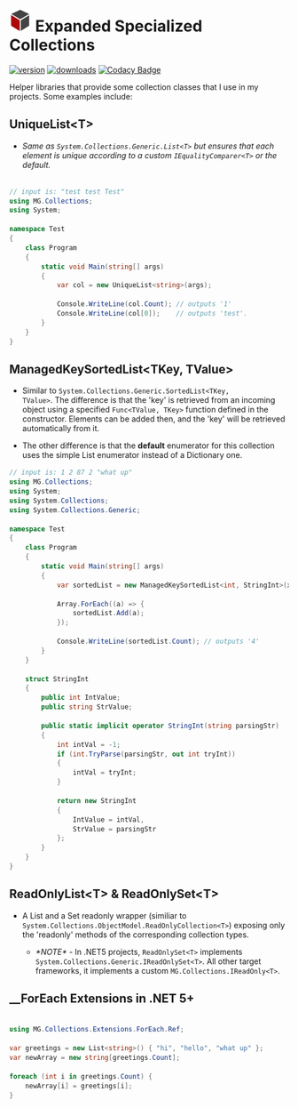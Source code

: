 # <img src="assets/Collections_Red.png" width="40" height="40"> Expanded Specialized Collections

[![version](https://img.shields.io/nuget/v/MG.Collections?style=flat-square)](https://www.nuget.org/packages/MG.Collections) [![downloads](https://img.shields.io/nuget/dt/MG.Collections?style=flat-square&color=darkgreen)](https://www.nuget.org/packages/MG.Collections) [![Codacy Badge](https://app.codacy.com/project/badge/Grade/ab981901dd534ac1b53bd5af08a42416)](https://www.codacy.com/gh/Yevrag35/ExpandedCollections/dashboard?utm_source=github.com&amp;utm_medium=referral&amp;utm_content=Yevrag35/ExpandedCollections&amp;utm_campaign=Badge_Grade)

Helper libraries that provide some collection classes that I use in my projects.  Some examples include:

## __UniqueList\<T\>__

* _Same as <code>System.Collections.Generic.List\<T\></code> but ensures that each element is unique according to a custom <code>IEqualityComparer\<T\></code> or the default._

```csharp

// input is: "test test Test"
using MG.Collections;
using System;

namespace Test
{
    class Program
    {
        static void Main(string[] args)
        {
            var col = new UniqueList<string>(args);

            Console.WriteLine(col.Count); // outputs '1'
            Console.WriteLine(col[0]);    // outputs 'test'.
        }
    }
}
```

## __ManagedKeySortedList\<TKey, TValue\>__

* Similar to <code>System.Collections.Generic.SortedList\<TKey, TValue\></code>.  The difference is that the 'key' is retrieved from an incoming object using a specified <code>Func\<TValue, TKey\></code> function defined in the constructor.  Elements can be added then, and the 'key' will be retrieved automatically from it.

* The other difference is that the __default__ enumerator for this collection uses the simple List enumerator instead of a Dictionary one.

```csharp
// input is: 1 2 87 2 "what up"
using MG.Collections;
using System;
using System.Collections;
using System.Collections.Generic;

namespace Test
{
    class Program
    {
        static void Main(string[] args)
        {
            var sortedList = new ManagedKeySortedList<int, StringInt>(x => x.IntValue);

            Array.ForEach((a) => {
                sortedList.Add(a);
            });

            Console.WriteLine(sortedList.Count); // outputs '4'
        }
    }

    struct StringInt
    {
        public int IntValue;
        public string StrValue;

        public static implicit operator StringInt(string parsingStr)
        {
            int intVal = -1;
            if (int.TryParse(parsingStr, out int tryInt))
            {
                intVal = tryInt;
            }

            return new StringInt
            {
                IntValue = intVal,
                StrValue = parsingStr
            };
        }
    }
}
```

## __ReadOnlyList\<T\> & ReadOnlySet\<T\>__ 

* A List and a Set readonly wrapper (similiar to <code>System.Collections.ObjectModel.ReadOnlyCollection\<T\></code>) exposing only the 'readonly' methods of the corresponding collection types.

    * _\*NOTE\*_ - In .NET5 projects, <code>ReadOnlySet\<T\></code> implements <code>System.Collections.Generic.IReadOnlySet\<T\></code>.  All other target frameworks, it implements a custom <code>MG.Collections.IReadOnly\<T\></code>. 
    
## __ForEach Extensions in .NET 5+ ##
```csharp

using MG.Collections.Extensions.ForEach.Ref;

var greetings = new List<string>() { "hi", "hello", "what up" };
var newArray = new string[greetings.Count];

foreach (int i in greetings.Count) {
    newArray[i] = greetings[i];
}
```
